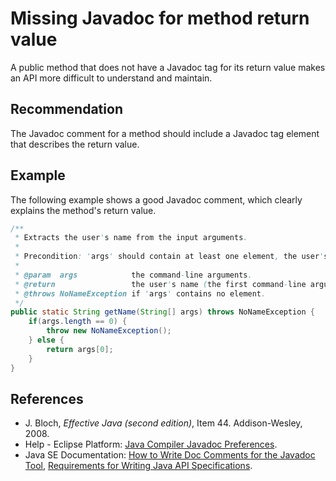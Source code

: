 # Missing Javadoc for method return value
A public method that does not have a Javadoc tag for its return value makes an API more difficult to understand and maintain.


## Recommendation
The Javadoc comment for a method should include a Javadoc tag element that describes the return value.


## Example
The following example shows a good Javadoc comment, which clearly explains the method's return value.


```java
/**
 * Extracts the user's name from the input arguments.
 *
 * Precondition: 'args' should contain at least one element, the user's name.
 *
 * @param  args            the command-line arguments.
 * @return                 the user's name (the first command-line argument).
 * @throws NoNameException if 'args' contains no element.
 */
public static String getName(String[] args) throws NoNameException {
	if(args.length == 0) {
		throw new NoNameException();
	} else {
		return args[0];
	}
}
```

## References
* J. Bloch, *Effective Java (second edition)*, Item 44. Addison-Wesley, 2008.
* Help - Eclipse Platform: [Java Compiler Javadoc Preferences](https://help.eclipse.org/2020-12/advanced/content.jsp?topic=/org.eclipse.jdt.doc.user/reference/preferences/java/compiler/ref-preferences-javadoc.htm).
* Java SE Documentation: [How to Write Doc Comments for the Javadoc Tool](https://www.oracle.com/technical-resources/articles/java/javadoc-tool.html), [Requirements for Writing Java API Specifications](https://www.oracle.com/java/technologies/javase/api-specifications.html).
